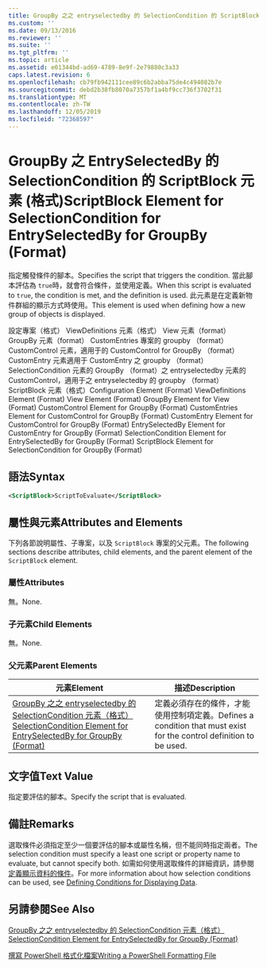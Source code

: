 ```yaml
---
title: GroupBy 之之 entryselectedby 的 SelectionCondition 的 ScriptBlock 元素（格式） |Microsoft Docs
ms.custom: ''
ms.date: 09/13/2016
ms.reviewer: ''
ms.suite: ''
ms.tgt_pltfrm: ''
ms.topic: article
ms.assetid: e01344bd-ad69-4789-8e9f-2e79880c3a33
caps.latest.revision: 6
ms.openlocfilehash: cb79fb942111cee89c6b2abba75de4c494082b7e
ms.sourcegitcommit: debd2b38fb8070a7357bf1a4bf9cc736f3702f31
ms.translationtype: MT
ms.contentlocale: zh-TW
ms.lasthandoff: 12/05/2019
ms.locfileid: "72368597"
---
```

# <a name="scriptblock-element-for-selectioncondition-for-entryselectedby-for-groupby-format"></a><span data-ttu-id="6c919-102">GroupBy 之 EntrySelectedBy 的 SelectionCondition 的 ScriptBlock 元素 (格式)</span><span class="sxs-lookup"><span data-stu-id="6c919-102">ScriptBlock Element for SelectionCondition for EntrySelectedBy for GroupBy (Format)</span></span>

<span data-ttu-id="6c919-103">指定觸發條件的腳本。</span><span class="sxs-lookup"><span data-stu-id="6c919-103">Specifies the script that triggers the condition.</span></span> <span data-ttu-id="6c919-104">當此腳本評估為 `true`時，就會符合條件，並使用定義。</span><span class="sxs-lookup"><span data-stu-id="6c919-104">When this script is evaluated to `true`, the condition is met, and the definition is used.</span></span> <span data-ttu-id="6c919-105">此元素是在定義新物件群組的顯示方式時使用。</span><span class="sxs-lookup"><span data-stu-id="6c919-105">This element is used when defining how a new group of objects is displayed.</span></span>

<span data-ttu-id="6c919-106">設定專案（格式） ViewDefinitions 元素（格式） View 元素（format） GroupBy 元素（format） CustomEntries 專案的 groupby （format） CustomControl 元素，適用于的 CustomControl for GroupBy （format） CustomEntry 元素適用于 CustomEntry 之 groupby （format） SelectionCondition 元素的 GroupBy （format）之 entryselectedby 元素的 CustomControl，適用于之 entryselectedby 的 groupby （format） ScriptBlock 元素（格式）</span><span class="sxs-lookup"><span data-stu-id="6c919-106">Configuration Element (Format) ViewDefinitions Element (Format) View Element (Format) GroupBy Element for View (Format) CustomControl Element for GroupBy (Format) CustomEntries Element for CustomControl for GroupBy (Format) CustomEntry Element for CustomControl for GroupBy (Format) EntrySelectedBy Element for CustomEntry for GroupBy (Format) SelectionCondition Element for EntrySelectedBy for GroupBy (Format) ScriptBlock Element for SelectionCondition for GroupBy (Format)</span></span>

## <a name="syntax"></a><span data-ttu-id="6c919-107">語法</span><span class="sxs-lookup"><span data-stu-id="6c919-107">Syntax</span></span>

```xml
<ScriptBlock>ScriptToEvaluate</ScriptBlock>
```

## <a name="attributes-and-elements"></a><span data-ttu-id="6c919-108">屬性與元素</span><span class="sxs-lookup"><span data-stu-id="6c919-108">Attributes and Elements</span></span>

<span data-ttu-id="6c919-109">下列各節說明屬性、子專案，以及 `ScriptBlock` 專案的父元素。</span><span class="sxs-lookup"><span data-stu-id="6c919-109">The following sections describe attributes, child elements, and the parent element of the `ScriptBlock` element.</span></span>

### <a name="attributes"></a><span data-ttu-id="6c919-110">屬性</span><span class="sxs-lookup"><span data-stu-id="6c919-110">Attributes</span></span>

<span data-ttu-id="6c919-111">無。</span><span class="sxs-lookup"><span data-stu-id="6c919-111">None.</span></span>

### <a name="child-elements"></a><span data-ttu-id="6c919-112">子元素</span><span class="sxs-lookup"><span data-stu-id="6c919-112">Child Elements</span></span>

<span data-ttu-id="6c919-113">無。</span><span class="sxs-lookup"><span data-stu-id="6c919-113">None.</span></span>

### <a name="parent-elements"></a><span data-ttu-id="6c919-114">父元素</span><span class="sxs-lookup"><span data-stu-id="6c919-114">Parent Elements</span></span>

|<span data-ttu-id="6c919-115">元素</span><span class="sxs-lookup"><span data-stu-id="6c919-115">Element</span></span>|<span data-ttu-id="6c919-116">描述</span><span class="sxs-lookup"><span data-stu-id="6c919-116">Description</span></span>|
|-------------|-----------------|
|[<span data-ttu-id="6c919-117">GroupBy 之之 entryselectedby 的 SelectionCondition 元素（格式）</span><span class="sxs-lookup"><span data-stu-id="6c919-117">SelectionCondition Element for EntrySelectedBy for GroupBy (Format)</span></span>](./selectioncondition-element-for-entryselectedby-for-groupby-format.md)|<span data-ttu-id="6c919-118">定義必須存在的條件，才能使用控制項定義。</span><span class="sxs-lookup"><span data-stu-id="6c919-118">Defines a condition that must exist for the control definition to be used.</span></span>|

## <a name="text-value"></a><span data-ttu-id="6c919-119">文字值</span><span class="sxs-lookup"><span data-stu-id="6c919-119">Text Value</span></span>

<span data-ttu-id="6c919-120">指定要評估的腳本。</span><span class="sxs-lookup"><span data-stu-id="6c919-120">Specify the script that is evaluated.</span></span>

## <a name="remarks"></a><span data-ttu-id="6c919-121">備註</span><span class="sxs-lookup"><span data-stu-id="6c919-121">Remarks</span></span>

<span data-ttu-id="6c919-122">選取條件必須指定至少一個要評估的腳本或屬性名稱，但不能同時指定兩者。</span><span class="sxs-lookup"><span data-stu-id="6c919-122">The selection condition must specify a least one script or property name to evaluate, but cannot specify both.</span></span> <span data-ttu-id="6c919-123">如需如何使用選取條件的詳細資訊，請參閱[定義顯示資料的條件](./defining-conditions-for-displaying-data.md)。</span><span class="sxs-lookup"><span data-stu-id="6c919-123">For more information about how selection conditions can be used, see [Defining Conditions for Displaying Data](./defining-conditions-for-displaying-data.md).</span></span>

## <a name="see-also"></a><span data-ttu-id="6c919-124">另請參閱</span><span class="sxs-lookup"><span data-stu-id="6c919-124">See Also</span></span>

[<span data-ttu-id="6c919-125">GroupBy 之之 entryselectedby 的 SelectionCondition 元素（格式）</span><span class="sxs-lookup"><span data-stu-id="6c919-125">SelectionCondition Element for EntrySelectedBy for GroupBy (Format)</span></span>](./selectioncondition-element-for-entryselectedby-for-groupby-format.md)

[<span data-ttu-id="6c919-126">撰寫 PowerShell 格式化檔案</span><span class="sxs-lookup"><span data-stu-id="6c919-126">Writing a PowerShell Formatting File</span></span>](./writing-a-powershell-formatting-file.md)
